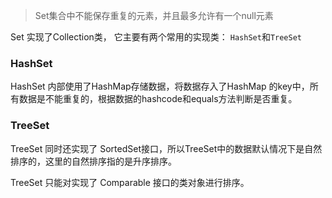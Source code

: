 > Set集合中不能保存重复的元素，并且最多允许有一个null元素

Set 实现了Collection类， 它主要有两个常用的实现类： `HashSet`和`TreeSet`

### HashSet

HashSet 内部使用了HashMap存储数据，将数据存入了HashMap 的key中，所有数据是不能重复的，根据数据的hashcode和equals方法判断是否重复。

### TreeSet

TreeSet 同时还实现了 SortedSet接口，所以TreeSet中的数据默认情况下是自然排序的，这里的自然排序指的是升序排序。

TreeSet 只能对实现了 Comparable 接口的类对象进行排序。
